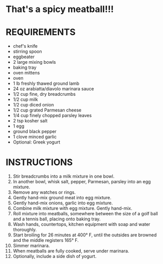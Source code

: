 # That's a spicy meatball!!!

# REQUIREMENTS

* chef's knife
* stirring spoon
* eggbeater
* 2 large mixing bowls
* baking tray
* oven mittens
* oven
* 1 lb freshly thawed ground lamb
* 24 oz arabiatta/diavolo marinara sauce
* 1/2 cup fine, dry breadcrumbs
* 1/2 cup milk
* 1/2 cup diced onion
* 1/2 cup grated Parmesan cheese
* 1/4 cup finely chopped parsley leaves
* 2 tsp kosher salt
* 1 egg
* ground black pepper
* 1 clove minced garlic
* Optional: Greek yogurt

# INSTRUCTIONS

1. Stir breadcrumbs into a milk mixture in one bowl.
2. In another bowl, whisk salt, pepper, Parmesan, parsley into an egg mixture.
3. Remove any watches or rings.
4. Gently hand-mix ground meat into egg mixture.
5. Gently hand-mix onions, garlic into egg mixture.
6. Combine milk mixture with egg mixture. Gently hand-mix.
7. Roll mixture into meatballs, somewhere between the size of a golf ball and a tennis ball, placing onto baking tray.
8. Wash hands, countertops, kitchen equipment with soap and water thoroughly.
9. Start broiling for 26 minutes at 400° F, until the outsides are browned and the middle registers 165° F.
10. Simmer marinara.
11. When meatballs are fully cooked, serve under marinara.
12. Optionally, include a side dish of yogurt.
